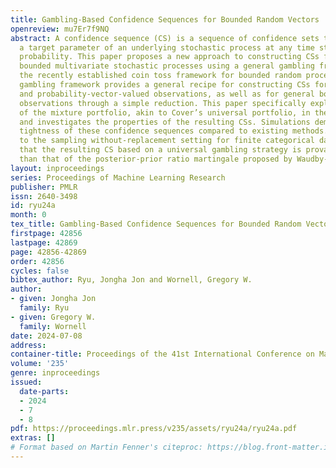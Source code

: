 ```yaml
---
title: Gambling-Based Confidence Sequences for Bounded Random Vectors
openreview: mu7Er7f9NQ
abstract: A confidence sequence (CS) is a sequence of confidence sets that contains
  a target parameter of an underlying stochastic process at any time step with high
  probability. This paper proposes a new approach to constructing CSs for means of
  bounded multivariate stochastic processes using a general gambling framework, extending
  the recently established coin toss framework for bounded random processes. The proposed
  gambling framework provides a general recipe for constructing CSs for categorical
  and probability-vector-valued observations, as well as for general bounded multidimensional
  observations through a simple reduction. This paper specifically explores the use
  of the mixture portfolio, akin to Cover’s universal portfolio, in the proposed framework
  and investigates the properties of the resulting CSs. Simulations demonstrate the
  tightness of these confidence sequences compared to existing methods. When applied
  to the sampling without-replacement setting for finite categorical data, it is shown
  that the resulting CS based on a universal gambling strategy is provably tighter
  than that of the posterior-prior ratio martingale proposed by Waudby-Smith and Ramdas.
layout: inproceedings
series: Proceedings of Machine Learning Research
publisher: PMLR
issn: 2640-3498
id: ryu24a
month: 0
tex_title: Gambling-Based Confidence Sequences for Bounded Random Vectors
firstpage: 42856
lastpage: 42869
page: 42856-42869
order: 42856
cycles: false
bibtex_author: Ryu, Jongha Jon and Wornell, Gregory W.
author:
- given: Jongha Jon
  family: Ryu
- given: Gregory W.
  family: Wornell
date: 2024-07-08
address:
container-title: Proceedings of the 41st International Conference on Machine Learning
volume: '235'
genre: inproceedings
issued:
  date-parts:
  - 2024
  - 7
  - 8
pdf: https://proceedings.mlr.press/v235/assets/ryu24a/ryu24a.pdf
extras: []
# Format based on Martin Fenner's citeproc: https://blog.front-matter.io/posts/citeproc-yaml-for-bibliographies/
---
```

